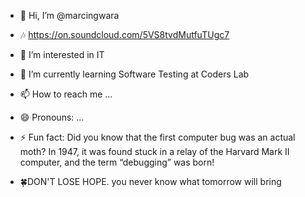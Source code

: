 - 👋 Hi, I’m @marcingwara
- 🎶 https://on.soundcloud.com/5VS8tvdMutfuTUgc7
- 👀 I’m interested in IT
- 🌱 I’m currently learning Software Testing at Coders Lab
- 📫 How to reach me ...
- 😄 Pronouns: ...
- ⚡ Fun fact: Did you know that the first computer bug was an actual moth? 
      In 1947, it was found stuck in a relay of the Harvard Mark II computer, 
      and the term “debugging” was born!

- 🍀DON'T LOSE HOPE.
you never know what tomorrow will bring